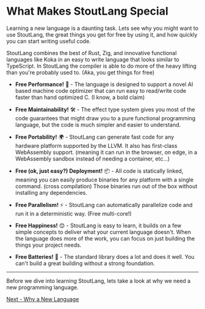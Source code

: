 # What Makes StoutLang Special

Learning a new language is a daunting task. Lets see why you might want to use StoutLang, the great things you get for free by using it, and how quickly you can start writing useful code.

StoutLang combines the best of Rust, Zig, and innovative functional languages like Koka in an easy to write language that looks similar to TypeScript. In StoutLang the compiler is able to do more of the heavy lifting than you're probably used to. (Aka, you get things for free)

- **Free Performance!** 🚀 - The language is designed to support a novel AI based machine code optimizer that can run easy to read/write code faster than hand optimized C. (I know, a bold claim)

- **Free Maintainability!** 🛠️ - The effect type system gives you most of the code guarantees that might draw you to a pure functional programming language, but the code is much simpler and easier to understand.

- **Free Portability!** 🌍 - StoutLang can generate fast code for any hardware platform supported by the LLVM. It also has first-class WebAssembly support. (meaning it can run in the browser, on edge, in a WebAssembly sandbox instead of needing a container, etc...)

- **Free (ok, just easy?) Deployment!** 📦 - All code is statically linked, meaning you can easily produce binaries for any platform with a single command. (cross compilation) Those binaries run out of the box without installing any dependencies.

- **Free Parallelism!** ⚡ - StoutLang can automatically parallelize code and run it in a deterministic way. (Free multi-core!)

- **Free Happiness!** 😊 - StoutLang is easy to learn, it builds on a few simple concepts to deliver what your current language doesn't. When the language does more of the work, you can focus on just building the things your project needs.

- **Free Batteries!** 🔋 - The standard library does a lot and does it well. You can't build a great building without a strong foundation.


---

Before we dive into learning StoutLang, lets take a look at why we need a new programming language.

[Next - Why a New Language](why_a_new_language.md)
